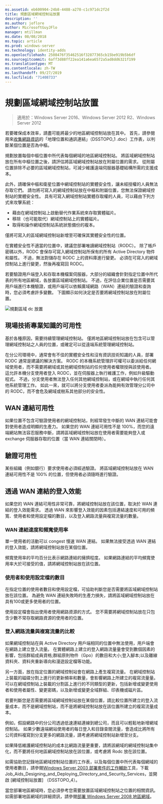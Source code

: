 ```yaml
---
ms.assetid: eb600904-24b8-4488-a278-c1c971dc2f2d
title: 規劃區域網域控制站放置
description: ''
ms.author: joflore
author: MicrosoftGuyJFlo
manager: mtillman
ms.date: 08/08/2018
ms.topic: article
ms.prod: windows-server
ms.technology: identity-adds
ms.openlocfilehash: 2508476f35462516f32877365cb15be919b5b6df
ms.sourcegitcommit: 6aff3d88ff22ea141a6ea6572a5ad8dd6321f199
ms.translationtype: MT
ms.contentlocale: zh-TW
ms.lasthandoff: 09/27/2019
ms.locfileid: "71408733"
---
```

# <a name="planning-regional-domain-controller-placement"></a>規劃區域網域控制站放置

>適用於：Windows Server 2016、Windows Server 2012 R2、Windows Server 2012

若要確保成本效率，請盡可能將最少的地區網域控制站放在其中。 首先，請參閱用來[收集網路資訊](../../ad-ds/plan/Collecting-Network-Information.md)的「地理位置和通訊連結」（DSSTOPO_1 .doc）工作表，以判斷某個位置是否為中樞。  
  
規劃放置每個中樞位置中所代表每個網域的地區網域控制站。 將區域網域控制站放在所有中樞位置之後，請評估將區域網域控制站放在附屬位置的需求。 從附屬位置排除不必要的區域網域控制站，可減少維護遠端伺服器基礎結構所需的支援成本。  
  
此外，請確保中樞和衛星位置中網域控制站的實體安全性，讓未經授權的人員無法存取它們。 請勿將可寫入的網域控制站放在中樞和附屬位置，您無法保證網域控制站的實體安全性。 具有可寫入網域控制站實體存取權的人員，可以藉由下列方式來攻擊系統：  
  
- 藉由在網域控制站上啟動替代作業系統來存取實體磁片。  
- 移除（也可能取代）網域控制站上的實體磁片。  
- 取得和操作網域控制站系統狀態備份的複本。  
  
僅將可寫入的區域網域控制站新增至可確保其實體安全性的位置。  
  
在實體安全性不適當的位置中，建議您部署唯讀網域控制站（RODC）。 除了帳戶密碼以外，RODC 會保存可寫入網域控制站所保有的所有 Active Directory 物件和屬性。 不過，無法對儲存在 RODC 上的資料庫進行變更。 必須在可寫入的網域控制站上進行變更，然後再複寫回 RODC。  
  
若要驗證用戶端登入和存取本機檔案伺服器，大部分的組織會針對指定位置中所代表的所有地區網域，各放置區域網域控制站。 不過，在評估企業位置是否需要其用戶端進行本機驗證，或用戶端可以依賴廣域網路（WAN）連結的驗證和查詢時，您必須考慮許多變數。 下圖顯示如何決定是否要將網域控制站放在附屬位置。  
  
![規劃區域 dc 放置](media/Planning-Regional-Domain-Controller-Placement/49892c8c-2c99-4aab-92ba-808dbc8048e2.gif)  
  
## <a name="onsite-technical-expertise-availability"></a>現場技術專業知識的可用性

基於各種原因，需要持續管理網域控制站。 僅將地區網域控制站放在包含可以管理網域控制站之人員的位置，或確定可以從遠端系統管理網域控制站。  
  
在分公司環境中，通常會有不佳的實體安全性和沒有資訊技術知識的人員，部署 RODC 通常是建議的解決方案。 RODC 的本機系統管理許可權可以委派給任何網域使用者，而不需要將網域或其他網域控制站的任何使用者權限授與該使用者。 這允許本機分支使用者登入 RODC，並在伺服器上執行維護工作，例如升級驅動程式。 不過，分支使用者無法登入任何其他網域控制站，或在網域中執行任何其他系統管理工作。 如此一來，就可以將分支使用者委派為能夠有效管理分公司中的 RODC，而不會危及網域或樹系其他部分的安全性。  
  
## <a name="wan-link-availability"></a>WAN 連結可用性

如果位置不包含可驗證使用者的網域控制站，則經常發生中斷的 WAN 連結可能會對使用者造成明顯的生產力。 如果您的 WAN 連結可用性不是 100%，而您的遠端網站無法容忍服務中斷，請將區域網域控制站放在使用者需要能夠登入或 exchange 伺服器存取的位置（當 WAN 連結關閉時）。  
  
## <a name="authentication-availability"></a>驗證可用性

某些組織（例如銀行）要求使用者必須經過驗證。 將區域網域控制站放在 WAN 連結可用性不是 100% 的位置，但使用者必須隨時進行驗證。  
  
## <a name="logon-performance-over-wan-links"></a>透過 WAN 連結的登入效能

如果您的 WAN 連結可用性非常可靠，將網域控制站放在該位置，取決於 WAN 連結的登入效能需求。 透過 WAN 來影響登入效能的因素包括連結速度和可用的頻寬、使用者和使用設定檔的數目，以及登入網路流量與複寫流量的數量。  
  
### <a name="wan-link-speed-and-bandwidth-utilization"></a>WAN 連結速度和頻寬使用率

單一使用者的活動可以 congest 慢速 WAN 連結。 如果無法接受透過 WAN 連結的登入效能，請將網域控制站放在某個位置。  
  
頻寬使用率的平均百分比表示網路連結的擁擠程度。 如果網路連結的平均頻寬使用率大於可接受的值，請將網域控制站放在該位置。  
  
### <a name="number-of-users-and-usage-profiles"></a>使用者和使用設定檔的數目

在指定位置的使用者數目和使用設定檔，可協助判斷您是否需要將區域網域控制站放在該位置。 為避免 WAN 連結失敗時的生產力損失，請將區域網域控制站放在具有100或更多使用者的位置。  
  
使用設定檔會指出使用者使用網路資源的方式。 您不需要將網域控制站放在只包含少數不常存取網路資源的使用者的位置。  
  
### <a name="logon-network-traffic-vs-replication-traffic"></a>登入網路流量與複寫流量的比較

如果網域控制站在與 Active Directory 用戶端相同的位置中無法使用，用戶端會在網路上建立登入流量。 在實體網路上建立的登入網路流量量會受到數個因素的影響，包括群組成員資格;群組原則物件（Gpo）的數目和大小;登入腳本;以及離線資料夾、資料夾重新導向和漫遊設定檔等功能。  
  
另一方面，放在指定位置的網域控制站會在網路上產生複寫流量。 在網域控制站上裝載的磁碟分割上進行的更新頻率和數量，會影響網路上所建立的複寫流量量。 可以在網域控制站上裝載的分割區上進行的不同類型的更新，包括新增或變更使用者和使用者屬性、變更密碼，以及新增或變更全域群組、印表機或磁片區。  
  
若要判斷您是否需要將區域網域控制站放在某個位置，請比較位置所建立的登入流量成本，而不是網域控制站，而不是將網域控制站放在該位置所建立的複寫流量成本。  
  
例如，假設網路中的分公司透過低速連結連線到總公司，而且可以輕鬆地新增網域控制站。 如果少數遠端網站使用者的每日登入和目錄查閱流量，會造成比將所有公司資料複寫到分支更多的網路流量，請考慮將網域控制站新增至分支。  
  
如果降低維護網域控制站的成本比網路流量更重要，請將該網域的網域控制站集中化，而不要將任何地區網域控制站放在該位置，或考慮將 Rodc 放在該位置。  
  
如需協助您記錄地區網域控制站位置的工作表，以及每個位置中所代表每個網域的使用者數目，請參閱[Windows Server 2003 部署套件的工作輔助](https://go.microsoft.com/fwlink/?LinkID=102558)工具，下載 Job_Aids_Designing_and_Deploying_Directory_and_Security_Services，並開啟 [網域控制站放置] （DSSTOPO_4）。  
  
當您部署地區網域時，您必須參考您需要放置區域網域控制站之位置的相關資訊。 如需部署地區網域的詳細資訊，請參閱[部署 Windows Server 2008 地區網域](https://technet.microsoft.com/library/cc755118.aspx)。  
